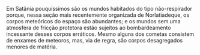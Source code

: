 ﻿Em Satânia pouquíssimos são os mundos habitados do tipo não-respirador porque, nessa seção mais recentemente organizada de Norlatiadeque, os corpos meteóricos do espaço são abundantes; e os mundos sem uma atmosfera de fricção protetora estão sujeitos ao bombardeamento incessante desses corpos erráticos. Mesmo alguns dos cometas consistem de enxames de meteoros, mas, via de regra, são corpos desagregados menores de matéria.